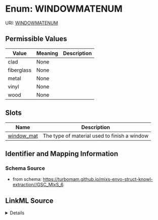 # Enum: WINDOWMATENUM



URI: [WINDOWMATENUM](WINDOWMATENUM)

## Permissible Values

| Value | Meaning | Description |
| --- | --- | --- |
| clad | None |  |
| fiberglass | None |  |
| metal | None |  |
| vinyl | None |  |
| wood | None |  |




## Slots

| Name | Description |
| ---  | --- |
| [window_mat](window_mat.md) | The type of material used to finish a window |






## Identifier and Mapping Information







### Schema Source


* from schema: https://turbomam.github.io/mixs-envo-struct-knowl-extraction//GSC_MIxS_6




## LinkML Source

<details>
```yaml
name: WINDOW_MAT_ENUM
from_schema: https://turbomam.github.io/mixs-envo-struct-knowl-extraction//GSC_MIxS_6
rank: 1000
permissible_values:
  clad:
    text: clad
  fiberglass:
    text: fiberglass
  metal:
    text: metal
  vinyl:
    text: vinyl
  wood:
    text: wood

```
</details>
